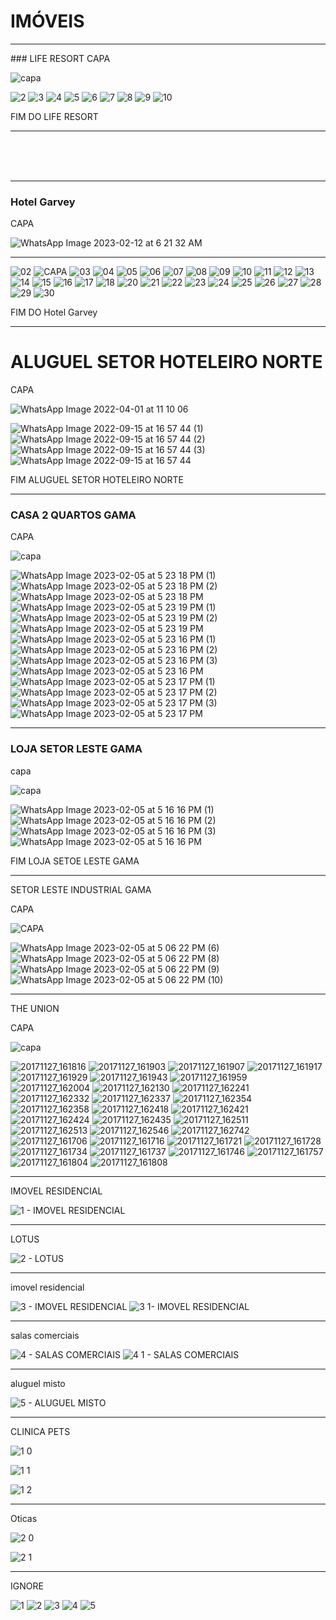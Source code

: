 # IMÓVEIS

<hr>
### LIFE RESORT
CAPA

![capa](https://user-images.githubusercontent.com/116287208/216793324-776d34a8-157a-4131-aeb2-af4f6a9a3601.jpg)



![2](https://user-images.githubusercontent.com/116287208/216793329-8bbbf28c-0a59-4cb7-8b42-3d256431534e.jpg)
![3](https://user-images.githubusercontent.com/116287208/216793331-3460e8d6-da2b-476a-b2f7-f6e75aca60ce.jpg)
![4](https://user-images.githubusercontent.com/116287208/216793332-011a33df-a28b-44f5-ad85-20e27e7d9bb5.jpg)
![5](https://user-images.githubusercontent.com/116287208/216793333-a69e7ff4-b52c-4227-8029-edadf7cb5997.jpg)
![6](https://user-images.githubusercontent.com/116287208/216793334-4960b2d3-0647-4de2-9ebf-a55e453ea61e.jpg)
![7](https://user-images.githubusercontent.com/116287208/216793335-ce8d079f-5d49-4ac2-956f-5406245c7faa.jpg)
![8](https://user-images.githubusercontent.com/116287208/216793336-670530e5-b8ec-4115-9dff-6ee48f808c45.jpg)
![9](https://user-images.githubusercontent.com/116287208/216793337-5a4d63f3-482d-4ee0-8795-55cfe71e72f8.jpg)
![10](https://user-images.githubusercontent.com/116287208/216793338-24e1a50e-2e92-4fcd-b868-d861bf17d75d.jpg)


FIM DO LIFE RESORT
<hr>

<br>
<br>
<br>

<hr>

### Hotel Garvey 

CAPA

![WhatsApp Image 2023-02-12 at 6 21 32 AM](https://user-images.githubusercontent.com/116287208/218314952-228ccf58-8969-46c3-afaf-bbeef54192aa.jpeg)

<hr>

![02](https://user-images.githubusercontent.com/116287208/216793481-822b187a-fad3-498a-bc4b-0e9b0f9a0755.jpg)
![CAPA](https://user-images.githubusercontent.com/116287208/216793465-7a30c2be-17eb-4a4e-92aa-28863213e215.jpg)
![03](https://user-images.githubusercontent.com/116287208/216793484-6fd50854-d041-49ca-be21-a75cf81674b5.jpg)
![04](https://user-images.githubusercontent.com/116287208/216793490-cc6f7e66-22e4-4b4d-bbc5-5327aeae2c30.jpg)
![05](https://user-images.githubusercontent.com/116287208/216793491-0278f88b-4868-45a2-b682-9060c2d48607.jpg)
![06](https://user-images.githubusercontent.com/116287208/216793495-5d5ca4e8-445e-4d44-bbb1-d8157d216ac9.jpg)
![07](https://user-images.githubusercontent.com/116287208/216793497-929597c7-9ff8-4388-9cb6-0b9544535add.jpg)
![08](https://user-images.githubusercontent.com/116287208/216793498-ee7dda30-3dc4-46df-ac51-4e37e524fef5.jpg)
![09](https://user-images.githubusercontent.com/116287208/216793501-3fdad0ee-151e-4863-9ddc-332ff9811da7.jpg)
![10](https://user-images.githubusercontent.com/116287208/216793503-ce8a7cbe-b382-488d-a41b-da722909f2c6.jpg)
![11](https://user-images.githubusercontent.com/116287208/216793507-e01e00ae-35f8-4c4b-8443-967e9afd0e0a.jpg)
![12](https://user-images.githubusercontent.com/116287208/216793510-af241e07-43aa-4f7a-8eb0-56e93d664b08.jpg)
![13](https://user-images.githubusercontent.com/116287208/216793513-a49f8a72-d776-4a46-86bd-7aa2e76dcf6b.jpg)
![14](https://user-images.githubusercontent.com/116287208/216793518-b6365b91-7ae4-41bd-a7a2-a87edb3f4e5f.jpg)
![15](https://user-images.githubusercontent.com/116287208/216793519-ddcd4e03-6921-4989-97cf-4e8bcd97c822.jpg)
![16](https://user-images.githubusercontent.com/116287208/216793523-d3506c1b-dfff-4e16-9b3e-fc7f2fe2ef5b.jpg)
![17](https://user-images.githubusercontent.com/116287208/216793525-e956afed-77d1-4af8-bf40-32c3dd511c25.jpg)
![18](https://user-images.githubusercontent.com/116287208/216793526-bd40e697-4e50-4093-926b-3206aa2954cd.jpg)
![20](https://user-images.githubusercontent.com/116287208/216793534-63f9a035-5227-4849-aa27-66a3e4be23cd.jpg)
![21](https://user-images.githubusercontent.com/116287208/216793535-da14f28f-5fcc-48b0-8518-42e60ab87b92.jpg)
![22](https://user-images.githubusercontent.com/116287208/216793537-692a6a14-89f3-48ae-a73e-7b1d4c27c3b4.jpg)
![23](https://user-images.githubusercontent.com/116287208/216793539-8217c7e2-49d9-45f4-b2b2-eaef1b76984e.jpg)
![24](https://user-images.githubusercontent.com/116287208/216793541-57c7224c-ce1f-4cf3-90a6-3c38d68af383.jpg)
![25](https://user-images.githubusercontent.com/116287208/216793545-450fc188-4220-4697-8225-d8aff1e6ee23.jpg)
![26](https://user-images.githubusercontent.com/116287208/216793546-ddf59522-b7b8-4c94-8b37-0784e5b3bd6f.jpg)
![27](https://user-images.githubusercontent.com/116287208/216793549-50a13e09-0b7b-41c3-8c2b-8c11a6f41836.jpg)
![28](https://user-images.githubusercontent.com/116287208/216793552-e7ba11a7-b17f-4a6c-9778-090e8fbce17a.jpg)
![29](https://user-images.githubusercontent.com/116287208/216793555-b24614a4-65e9-43eb-9cbe-51fdcae14190.jpg)
![30](https://user-images.githubusercontent.com/116287208/216793556-499c0eb6-b8fc-45e8-80a1-0e04585a03ad.jpg)


FIM DO Hotel Garvey 
<hr>

# ALUGUEL SETOR HOTELEIRO NORTE

CAPA

![WhatsApp Image 2022-04-01 at 11 10 06](https://user-images.githubusercontent.com/116287208/216850880-d970ac25-672b-4903-9c5d-9eb58cb01d23.jpeg)


![WhatsApp Image 2022-09-15 at 16 57 44 (1)](https://user-images.githubusercontent.com/116287208/216850883-20f31e32-fc88-42b9-aa96-22ff0bf9ff0c.jpeg)
![WhatsApp Image 2022-09-15 at 16 57 44 (2)](https://user-images.githubusercontent.com/116287208/216850884-93f2e61c-e9ee-4704-94be-0c9c2043368b.jpeg)
![WhatsApp Image 2022-09-15 at 16 57 44 (3)](https://user-images.githubusercontent.com/116287208/216850885-4d7fd18c-da29-4dc9-a40e-aea520db80f9.jpeg)
![WhatsApp Image 2022-09-15 at 16 57 44](https://user-images.githubusercontent.com/116287208/216850886-00fac283-3cd5-4425-9f8f-e2cbe74e79cd.jpeg)

FIM ALUGUEL SETOR HOTELEIRO NORTE
<hr>

### CASA 2 QUARTOS GAMA

CAPA

![capa](https://user-images.githubusercontent.com/116287208/216850919-8f051727-5b3d-4ef0-bc3a-6b5402c8d675.jpeg)

![WhatsApp Image 2023-02-05 at 5 23 18 PM (1)](https://user-images.githubusercontent.com/116287208/216850924-510c3974-224f-42ba-9414-3539557abe45.jpeg)
![WhatsApp Image 2023-02-05 at 5 23 18 PM (2)](https://user-images.githubusercontent.com/116287208/216850925-b19b3e82-d3d3-452a-a9bc-bb5af7a00502.jpeg)
![WhatsApp Image 2023-02-05 at 5 23 18 PM](https://user-images.githubusercontent.com/116287208/216850926-fa4c5eff-0a31-4170-a813-9b3b348d263f.jpeg)
![WhatsApp Image 2023-02-05 at 5 23 19 PM (1)](https://user-images.githubusercontent.com/116287208/216850927-faa07454-9f47-49e4-81ce-3030edec9e8c.jpeg)
![WhatsApp Image 2023-02-05 at 5 23 19 PM (2)](https://user-images.githubusercontent.com/116287208/216850929-b2c43bfa-5904-4ca3-9e82-2d04d6f290c2.jpeg)
![WhatsApp Image 2023-02-05 at 5 23 19 PM](https://user-images.githubusercontent.com/116287208/216850930-5f38750e-fd2a-4af9-9556-a595ca1301cf.jpeg)
![WhatsApp Image 2023-02-05 at 5 23 16 PM (1)](https://user-images.githubusercontent.com/116287208/216850931-7a6e56df-ac65-4e67-aa3c-360aa49bfa09.jpeg)
![WhatsApp Image 2023-02-05 at 5 23 16 PM (2)](https://user-images.githubusercontent.com/116287208/216850932-29b0e5de-05b3-49f0-83b5-acf5b3e39fde.jpeg)
![WhatsApp Image 2023-02-05 at 5 23 16 PM (3)](https://user-images.githubusercontent.com/116287208/216850933-893e722d-996e-4094-a4e1-f232edd7e700.jpeg)
![WhatsApp Image 2023-02-05 at 5 23 16 PM](https://user-images.githubusercontent.com/116287208/216850934-5dc8811c-cb1a-48c4-9f43-9f2fa81abb89.jpeg)
![WhatsApp Image 2023-02-05 at 5 23 17 PM (1)](https://user-images.githubusercontent.com/116287208/216850935-101e4094-2138-4c23-a034-2cc0180ed4fe.jpeg)
![WhatsApp Image 2023-02-05 at 5 23 17 PM (2)](https://user-images.githubusercontent.com/116287208/216850936-2f2bff69-08ec-4f90-a33a-9bd4c26550d8.jpeg)
![WhatsApp Image 2023-02-05 at 5 23 17 PM (3)](https://user-images.githubusercontent.com/116287208/216850937-1de5535f-9bd5-4bfd-8956-8900ddd67aa8.jpeg)
![WhatsApp Image 2023-02-05 at 5 23 17 PM](https://user-images.githubusercontent.com/116287208/216850938-2174e603-f55b-4e72-9122-6809127367ad.jpeg)

<hr>

### LOJA SETOR LESTE GAMA

capa


![capa](https://user-images.githubusercontent.com/116287208/216850957-83067ad2-ca73-4d90-8e0d-d018cc1a962d.jpeg)


![WhatsApp Image 2023-02-05 at 5 16 16 PM (1)](https://user-images.githubusercontent.com/116287208/216850964-39b3ecc7-5909-45ff-8f7f-9bf62b8ce8da.jpeg)
![WhatsApp Image 2023-02-05 at 5 16 16 PM (2)](https://user-images.githubusercontent.com/116287208/216850965-62c4db3e-5a89-4bec-8462-976ab7eb8143.jpeg)
![WhatsApp Image 2023-02-05 at 5 16 16 PM (3)](https://user-images.githubusercontent.com/116287208/216850968-291ee032-a925-485f-ae47-0a5a9199d215.jpeg)
![WhatsApp Image 2023-02-05 at 5 16 16 PM](https://user-images.githubusercontent.com/116287208/216850969-4a7e51f9-df1f-4100-838f-e52c0060c079.jpeg)

FIM LOJA SETOE LESTE GAMA

<hr>

SETOR LESTE INDUSTRIAL GAMA

CAPA

![CAPA](https://user-images.githubusercontent.com/116287208/216850995-d2c28819-90a4-419f-81c1-f6ad1371941c.jpeg)


![WhatsApp Image 2023-02-05 at 5 06 22 PM (6)](https://user-images.githubusercontent.com/116287208/216851029-efd34c2d-afdc-4148-82c8-a122b0b8c8b8.jpeg)
![WhatsApp Image 2023-02-05 at 5 06 22 PM (8)](https://user-images.githubusercontent.com/116287208/216851030-a9d058e1-7979-4f1c-a982-2e388850edfb.jpeg)
![WhatsApp Image 2023-02-05 at 5 06 22 PM (9)](https://user-images.githubusercontent.com/116287208/216851031-565b5f05-0f90-425a-8d42-56d87ab431e2.jpeg)
![WhatsApp Image 2023-02-05 at 5 06 22 PM (10)](https://user-images.githubusercontent.com/116287208/216851032-53e69688-eab6-4996-af36-3c0e69e6450d.jpeg)

<hr>

THE UNION

CAPA


![capa](https://user-images.githubusercontent.com/116287208/216851094-c728c849-a16a-497b-a1bb-42716fb075a3.jpg)

![20171127_161816](https://user-images.githubusercontent.com/116287208/216851102-5e00b552-a3ea-44d9-b721-8f787db3619e.jpg)
![20171127_161903](https://user-images.githubusercontent.com/116287208/216851104-d6f97e1c-1285-4f8f-9c9f-5b4144fcc622.jpg)
![20171127_161907](https://user-images.githubusercontent.com/116287208/216851106-a39453a5-08fa-432f-b67a-09b153b02105.jpg)
![20171127_161917](https://user-images.githubusercontent.com/116287208/216851108-c9f8f231-52f2-4821-b190-4ab926af8222.jpg)
![20171127_161929](https://user-images.githubusercontent.com/116287208/216851109-c5694567-06cf-4f54-a6d8-89b6ec57ac9e.jpg)
![20171127_161943](https://user-images.githubusercontent.com/116287208/216851110-556defb6-1282-4275-a3b4-f516eb1fd8d2.jpg)
![20171127_161959](https://user-images.githubusercontent.com/116287208/216851111-71c842b0-7d51-4d7a-b3e5-cbd8def0b7c0.jpg)
![20171127_162004](https://user-images.githubusercontent.com/116287208/216851113-7c095594-1011-4778-bda1-8e9a85d8b24d.jpg)
![20171127_162130](https://user-images.githubusercontent.com/116287208/216851114-0485c3e0-ee68-420e-b576-4a365565a0db.jpg)
![20171127_162241](https://user-images.githubusercontent.com/116287208/216851115-0d67e48b-28fa-4475-b783-77edd3ebfc8f.jpg)
![20171127_162332](https://user-images.githubusercontent.com/116287208/216851117-4f580218-fd84-4354-86fc-9d3020ca0871.jpg)
![20171127_162337](https://user-images.githubusercontent.com/116287208/216851118-66626d9d-ed92-4349-b607-18e8b4a2dab7.jpg)
![20171127_162354](https://user-images.githubusercontent.com/116287208/216851119-18c0a4c4-1613-4859-b669-e1178ccce82c.jpg)
![20171127_162358](https://user-images.githubusercontent.com/116287208/216851121-31d7cf1e-4051-4e89-9b8e-1d41a07f5583.jpg)
![20171127_162418](https://user-images.githubusercontent.com/116287208/216851123-f271da94-bf7d-4881-8292-bcba3db6ac57.jpg)
![20171127_162421](https://user-images.githubusercontent.com/116287208/216851125-2941a2e4-e94c-4787-8525-c52c603c0548.jpg)
![20171127_162424](https://user-images.githubusercontent.com/116287208/216851126-84fa447e-b000-44fa-856e-2925e409739f.jpg)
![20171127_162435](https://user-images.githubusercontent.com/116287208/216851127-adb8c519-c612-4473-a3fe-6aac37fae53f.jpg)
![20171127_162511](https://user-images.githubusercontent.com/116287208/216851128-c28a278d-7e24-4e51-b095-69e18a0288e4.jpg)
![20171127_162513](https://user-images.githubusercontent.com/116287208/216851129-672f4742-35b1-4cbf-9f25-d2ef46847587.jpg)
![20171127_162546](https://user-images.githubusercontent.com/116287208/216851130-409bed7f-b20a-4186-8112-263e333eafde.jpg)
![20171127_162742](https://user-images.githubusercontent.com/116287208/216851131-476ab14b-5ad1-44e9-b4d3-02692394823b.jpg)
![20171127_161706](https://user-images.githubusercontent.com/116287208/216851132-f6c9dbfa-62bd-4bce-bad6-d7ebb8915c5a.jpg)
![20171127_161716](https://user-images.githubusercontent.com/116287208/216851133-6c8efca1-b444-4133-be63-34547d22d230.jpg)
![20171127_161721](https://user-images.githubusercontent.com/116287208/216851135-73e90303-f982-4122-812c-8f70e55e631f.jpg)
![20171127_161728](https://user-images.githubusercontent.com/116287208/216851136-50dd87be-885e-4af8-a2b8-480c271d24d7.jpg)
![20171127_161734](https://user-images.githubusercontent.com/116287208/216851137-2e8a3ee7-b7e2-4356-b6b4-60737dd90f7c.jpg)
![20171127_161737](https://user-images.githubusercontent.com/116287208/216851138-3d3fb03e-df6d-4122-977f-30f26de1334c.jpg)
![20171127_161746](https://user-images.githubusercontent.com/116287208/216851139-a3de806d-4e19-4b0c-8406-b7f2a02fcfb1.jpg)
![20171127_161757](https://user-images.githubusercontent.com/116287208/216851140-0acee107-acb8-4085-b910-315035f7b3ac.jpg)
![20171127_161804](https://user-images.githubusercontent.com/116287208/216851141-d8a30f7a-2974-4c40-a73d-b233d23db33e.jpg)
![20171127_161808](https://user-images.githubusercontent.com/116287208/216851142-1a6b826c-8947-4527-b284-bb66b23eb3f2.jpg)

<hr>

IMOVEL RESIDENCIAL 

![1 - IMOVEL RESIDENCIAL](https://user-images.githubusercontent.com/116287208/218880191-38f893fd-d102-4c2f-98e0-f0a98753a6ef.jpeg)

<hr>

LOTUS

![2 - LOTUS](https://user-images.githubusercontent.com/116287208/218880224-d1194cbc-c6b5-4d6c-8f36-dee76bcd7e6d.jpg)

<hr>

imovel residencial

![3 - IMOVEL RESIDENCIAL](https://user-images.githubusercontent.com/116287208/218880257-b3d27d5c-fe72-4b91-bbaf-4e891412d923.jpeg)
![3 1- IMOVEL RESIDENCIAL](https://user-images.githubusercontent.com/116287208/218880263-ba1473c9-b2a8-4edc-9756-0e0805ac33ab.jpeg)

<hr>

salas comerciais


![4 - SALAS COMERCIAIS](https://user-images.githubusercontent.com/116287208/218880314-ff95a257-d3b5-4947-b8e8-301291e60274.jpeg)
![4 1 - SALAS COMERCIAIS](https://user-images.githubusercontent.com/116287208/218880322-df92d12c-1cf8-4bd9-81e4-c9806a2c6d4b.jpeg)

<hr>

aluguel misto

![5 - ALUGUEL MISTO](https://user-images.githubusercontent.com/116287208/218880439-0c10da08-bace-4c1d-8a36-811396910677.jpeg)


<hr>

CLINICA PETS

![1 0](https://user-images.githubusercontent.com/116287208/219200083-b1318c34-be9c-40a9-ab09-c678c345b311.jpg)

![1 1](https://user-images.githubusercontent.com/116287208/219202558-6895b2d7-c41e-484a-854d-3eb1f0305965.jpg)

![1 2](https://user-images.githubusercontent.com/116287208/219202606-4b616f95-c3bb-4313-833f-1dc505b08e3c.jpg)

<hr>

Oticas

![2 0](https://user-images.githubusercontent.com/116287208/219204248-9fb25ee5-a358-4257-89ec-be5b719af4db.jpg)

![2 1](https://user-images.githubusercontent.com/116287208/219204268-7c7c13f9-2cea-400f-8c94-5b859edee06c.jpg)

<hr>

IGNORE

![1](https://user-images.githubusercontent.com/116287208/219461640-272d7c2c-d829-4a30-b766-406af17de89f.jpg)
![2](https://user-images.githubusercontent.com/116287208/219461656-8af00d2e-0ef7-403b-979b-c5f325a6b853.jpg)
![3](https://user-images.githubusercontent.com/116287208/219461665-80428de6-b75a-4e84-875b-c55c87abf747.jpg)
![4](https://user-images.githubusercontent.com/116287208/219461767-526cfee3-d148-4cf2-b929-cf7865d0c7ef.jpg)
![5](https://user-images.githubusercontent.com/116287208/219461789-53ee7802-f0a3-46a9-88d6-daf587a115fb.jpeg)


